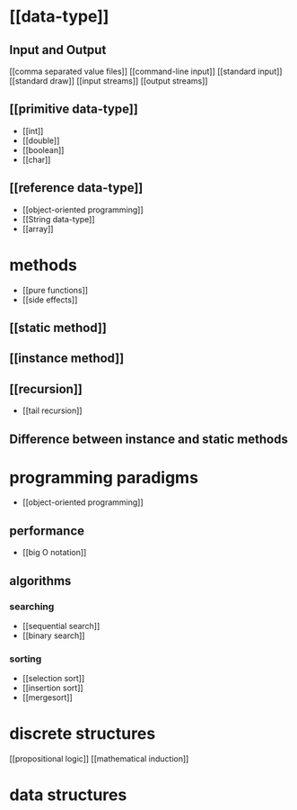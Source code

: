 # [[data-type]]
## Input and Output
[[comma separated value files]]
[[command-line input]]
[[standard input]]
[[standard draw]]
[[input streams]]
[[output streams]]

## [[primitive data-type]]
- [[int]]
- [[double]]
- [[boolean]]
- [[char]]

## [[reference data-type]]
- [[object-oriented programming]]
- [[String data-type]]
- [[array]]
# methods
- [[pure functions]]
- [[side effects]]
## [[static method]]

## [[instance method]]

## [[recursion]]
- [[tail recursion]]

## Difference between instance and static methods

# programming paradigms
- [[object-oriented programming]]



## performance
- [[big O notation]]

## algorithms

### searching
- [[sequential search]]
- [[binary search]]

### sorting
- [[selection sort]]
- [[insertion sort]]
- [[mergesort]]


# discrete structures
[[propositional logic]]
[[mathematical induction]]

# data structures